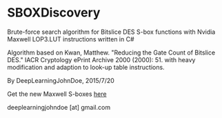 SBOXDiscovery
=========================

Brute-force search algorithm for Bitslice DES S-box functions with Nvidia Maxwell LOP3.LUT instructions written in C#

Algorithm based on Kwan, Matthew. "Reducing the Gate Count of Bitslice DES." IACR Cryptology ePrint Archive 2000 (2000): 51. with heavy modification and adaption to look-up table instructions.

By DeepLearningJohnDoe, 2015/7/20

Get the new Maxwell S-boxes [here](https://github.com/DeepLearningJohnDoe/SLUT)

deeplearningjohndoe [at] gmail.com

